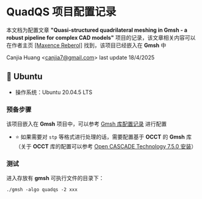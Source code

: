 # QuadQS 项目配置记录

本文档为配置文章 **"Quasi-structured quadrilateral meshing in Gmsh - a robust pipeline for complex CAD models"** 项目的记录，该文章相关内容可以在作者主页 [[Maxence Reberol]](https://mxncr.github.io) 找到，该项目已经嵌入在 **Gmsh** 中

Canjia Huang <<canjia7@gmail.com>> last update 18/4/2025

## :penguin: Ubuntu

- 操作系统：Ubuntu 20.04.5 LTS

### 预备步骤

该项目嵌入在 **Gmsh** 项目中，可以参考 [Gmsh 库配置记录](../Gmsh/) 进行配置

- :star: 如果需要对 `stp` 等格式进行处理的话，需要配置基于 **OCCT** 的 **Gmsh** 库（关于 **OCCT** 库的配置可以参考 [Open CASCADE Technology 7.5.0 安装](../OCCT/)）

### 测试

进入存放有 **gmsh** 可执行文件的目录下：

```
./gmsh -algo quadqs -2 xxx
```